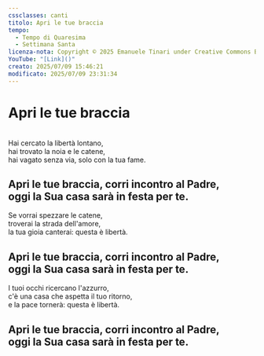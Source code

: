 ```yaml
---
cssclasses: canti
titolo: Apri le tue braccia
tempo:
  - Tempo di Quaresima
  - Settimana Santa
licenza-nota: Copyright © 2025 Emanuele Tinari under Creative Commons BY-NC-SA 4.0 https://creativecommons.org/licenses/by-nc-sa/4.0/
YouTube: "[Link]()"
creato: 2025/07/09 15:46:21
modificato: 2025/07/09 23:31:34
---
```


# Apri le tue braccia
<br>Hai cercato la libertà lontano,<br>hai trovato la noia e le catene,<br>hai vagato senza via, solo con la tua fame.
## Apri le tue braccia, corri incontro al Padre,<br>oggi la Sua casa sarà in festa per te.
Se vorrai spezzare le catene,<br>troverai la strada dell'amore,<br>la tua gioia canterai: questa è libertà.
## Apri le tue braccia, corri incontro al Padre,<br>oggi la Sua casa sarà in festa per te.
I tuoi occhi ricercano l'azzurro,<br>c'è una casa che aspetta il tuo ritorno,<br>e la pace tornerà: questa è libertà.
## Apri le tue braccia, corri incontro al Padre,<br>oggi la Sua casa sarà in festa per te.
